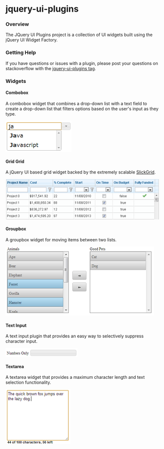 # jquery-ui-plugins
<h3>Overview</h3>
The JQuery UI Plugins project is a collection of UI widgets built using the jQuery UI Widget Factory.

<h3>Getting Help</h3>
If you have questions or issues with a plugin, please post your questions on stackoverflow with the <a href="http://stackoverflow.com/tags/jquery-ui-plugins">jquery-ui-plugins tag</a>.

<h3>Widgets</h3>
<h4>Combobox</h4>
<p style="text-align: left;">
  A combobox widget that combines a drop-down list with a text field to create a drop-down list that filters options based on the user's input as they type.
</p>
<img src="doc/combobox.png"/>

<h4>Grid Grid</h4>
<p style="text-align: left;">
  A jQuery UI based grid widget backed by the extremely scalable <a href="https://github.com/mleibman/SlickGrid">SlickGrid</a>.
</p>
<img src="doc/grid.png"/>

<h4>Groupbox</h4> 
<p style="text-align: left;">
  A groupbox widget for moving items between two lists.
</p>
<img src="doc/groupbox.png"/>

<h4>Text Input</h4>
<p style="text-align: left;">
  A text input plugin that provides an easy way to selectively suppress character input.
</p>
<img src="doc/text.png"/>

<h4>Textarea</h4>
<p style="text-align: left;">
  A textarea widget that provides a maximum character length and text selection functionality.
</p>
<img src="doc/textarea.png"/>
